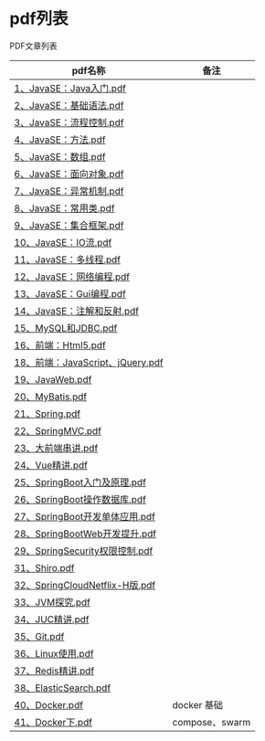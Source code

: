 # pdf列表




PDF文章列表

| pdf名称                                                      | 备注           |
| ------------------------------------------------------------ | -------------- |
| [1、JavaSE：Java入门.pdf](https://hubu8.github.io/pdf/web/viewer.html?file=1、JavaSE：Java入门.pdf) |                |
| [2、JavaSE：基础语法.pdf](https://hubu8.github.io/pdf/web/viewer.html?file=2、JavaSE：基础语法.pdf) |                |
| [3、JavaSE：流程控制.pdf](https://hubu8.github.io/pdf/web/viewer.html?file=3、JavaSE：流程控制.pdf) |                |
| [4、JavaSE：方法.pdf](https://hubu8.github.io/pdf/web/viewer.html?file=4、JavaSE：方法.pdf) |                |
| [5、JavaSE：数组.pdf](https://hubu8.github.io/pdf/web/viewer.html?file=5、JavaSE：数组.pdf) |                |
| [6、JavaSE：面向对象.pdf](https://hubu8.github.io/pdf/web/viewer.html?file=6、JavaSE：面向对象.pdf) |                |
| [7、JavaSE：异常机制.pdf](https://hubu8.github.io/pdf/web/viewer.html?file=7、JavaSE：异常机制.pdf) |                |
| [8、JavaSE：常用类.pdf](https://hubu8.github.io/pdf/web/viewer.html?file=8、JavaSE：常用类.pdf) |                |
| [9、JavaSE：集合框架.pdf](https://hubu8.github.io/pdf/web/viewer.html?file=9、JavaSE：集合框架.pdf) |                |
| [10、JavaSE：IO流.pdf](https://hubu8.github.io/pdf/web/viewer.html?file=10、JavaSE：IO流.pdf) |                |
| [11、JavaSE：多线程.pdf](https://hubu8.github.io/pdf/web/viewer.html?file=11、JavaSE：多线程.pdf) |                |
| [12、JavaSE：网络编程.pdf](https://hubu8.github.io/pdf/web/viewer.html?file=12、JavaSE：网络编程.pdf) |                |
| [13、JavaSE：Gui编程.pdf](https://hubu8.github.io/pdf/web/viewer.html?file=13、JavaSE：Gui编程.pdf) |                |
| [14、JavaSE：注解和反射.pdf](https://hubu8.github.io/pdf/web/viewer.html?file=14、JavaSE：注解和反射.pdf) |                |
| [15、MySQL和JDBC.pdf](https://hubu8.github.io/pdf/web/viewer.html?file=15、MySQL和JDBC.pdf) |                |
| [16、前端：Html5.pdf](https://hubu8.github.io/pdf/web/viewer.html?file=16、前端：Html5.pdf) |                |
| [18、前端：JavaScript、jQuery.pdf](https://hubu8.github.io/pdf/web/viewer.html?file=18、前端：JavaScript、jQuery.pdf) |                |
| [19、JavaWeb.pdf](https://hubu8.github.io/pdf/web/viewer.html?file=19、JavaWeb.pdf) |                |
| [20、MyBatis.pdf](https://hubu8.github.io/pdf/web/viewer.html?file=20、MyBatis.pdf) |                |
| [21、Spring.pdf](https://hubu8.github.io/pdf/web/viewer.html?file=21、Spring.pdf) |                |
| [22、SpringMVC.pdf](https://hubu8.github.io/pdf/web/viewer.html?file=22、SpringMVC.pdf) |                |
| [23、大前端串讲.pdf](https://hubu8.github.io/pdf/web/viewer.html?file=23、大前端串讲.pdf) |                |
| [24、Vue精讲.pdf](https://hubu8.github.io/pdf/web/viewer.html?file=24、Vue精讲.pdf) |                |
| [25、SpringBoot入门及原理.pdf](https://hubu8.github.io/pdf/web/viewer.html?file=25、SpringBoot入门及原理.pdf) |                |
| [26、SpringBoot操作数据库.pdf](https://hubu8.github.io/pdf/web/viewer.html?file=26、SpringBoot操作数据库.pdf) |                |
| [27、SpringBoot开发单体应用.pdf](https://hubu8.github.io/pdf/web/viewer.html?file=27、SpringBoot开发单体应用.pdf) |                |
| [28、SpringBootWeb开发提升.pdf](https://hubu8.github.io/pdf/web/viewer.html?file=28、SpringBootWeb开发提升.pdf) |                |
| [29、SpringSecurity权限控制.pdf](https://hubu8.github.io/pdf/web/viewer.html?file=29、SpringSecurity权限控制.pdf) |                |
| [31、Shiro.pdf](https://hubu8.github.io/pdf/web/viewer.html?file=31、Shiro.pdf) |                |
| [32、SpringCloudNetflix-H版.pdf](https://hubu8.github.io/pdf/web/viewer.html?file=32、SpringCloudNetflix-H版.pdf) |                |
| [33、JVM探究.pdf](https://hubu8.github.io/pdf/web/viewer.html?file=33、JVM探究.pdf) |                |
| [34、JUC精讲.pdf](https://hubu8.github.io/pdf/web/viewer.html?file=34、JUC精讲.pdf) |                |
| [35、Git.pdf](https://hubu8.github.io/pdf/web/viewer.html?file=35、Git.pdf) |                |
| [36、Linux使用.pdf](https://hubu8.github.io/pdf/web/viewer.html?file=36、Linux使用.pdf) |                |
| [37、Redis精讲.pdf](https://hubu8.github.io/pdf/web/viewer.html?file=37、Redis精讲.pdf) |                |
| [38、ElasticSearch.pdf](https://hubu8.github.io/pdf/web/viewer.html?file=38、ElasticSearch.pdf) |                |
| [40、Docker.pdf](https://hubu8.github.io/pdf/web/viewer.html?file=40、Docker.pdf) | docker 基础    |
| [41、Docker下.pdf](https://hubu8.github.io/pdf/web/viewer.html?file=41、Docker下.pdf) | compose、swarm |



